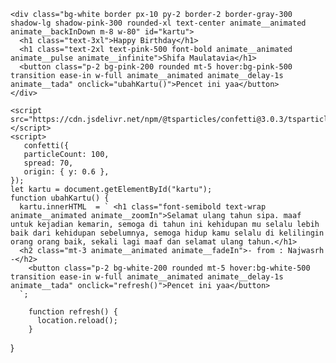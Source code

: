 <!DOCTYPE html>
<html lang="en">
  <head>
    <meta charset="UTF-8">
    <meta name="viewport" content="width=device-width, initial-scale=1.0">
    <title>selamat ulang tahun shifa.</title>
    <script src="https://cdn.jsdelivr.net/npm/@tailwindcss/browser@4"></script>
    <link
      rel="stylesheet"
      href="https://cdnjs.cloudflare.com/ajax/libs/animate.css/4.1.1/animate.min.css"
   />
  </head>
  <body style="background-image: url(https://i.pinimg.com/736x/dc/55/a6/dc55a6724a15c61a813514103c2cb344.jpg);" class="flex justify-center h-screen items-center">

  
  
  
  
    <div class="bg-white border px-10 py-2 border-2 border-gray-300 shadow-lg shadow-pink-300 rounded-xl text-center animate__animated animate__backInDown m-8 w-80" id="kartu">
      <h1 class="text-3xl">Happy Birthday</h1>
      <h1 class="text-2xl text-pink-500 font-bold animate__animated animate__pulse animate__infinite">Shifa Maulatavia</h1>
      <button class="p-2 bg-pink-200 rounded mt-5 hover:bg-pink-500 transition ease-in w-full animate__animated animate__delay-1s animate__tada" onclick="ubahKartu()">Pencet ini yaa</button>
    </div>
    
    <script src="https://cdn.jsdelivr.net/npm/@tsparticles/confetti@3.0.3/tsparticles.confetti.bundle.min.js"></script>
    <script>
       confetti({
       particleCount: 100,
       spread: 70,
       origin: { y: 0.6 },
    });
    let kartu = document.getElementById("kartu");   
    function ubahKartu() {
      kartu.innerHTML  = ` <h1 class="font-semibold text-wrap animate__animated animate__zoomIn">Selamat ulang tahun sipa. maaf untuk kejadian kemarin, semoga di tahun ini kehidupan mu selalu lebih baik dari kehidupan sebelumnya, semoga hidup kamu selalu di kelilingin orang orang baik, sekali lagi maaf dan selamat ulang tahun.</h1>
      <h2 class="mt-3 animate__animated animate__fadeIn">- from : Najwasrh -</h2>
        <button class="p-2 bg-white-200 rounded mt-5 hover:bg-white-500 transition ease-in w-full animate__animated animate__delay-1s animate__tada" onclick="refresh()">Pencet ini yaa</button>
      `;

        function refresh() {
          location.reload(); 
        }
  }   
    </script>
  </body>
</html>
